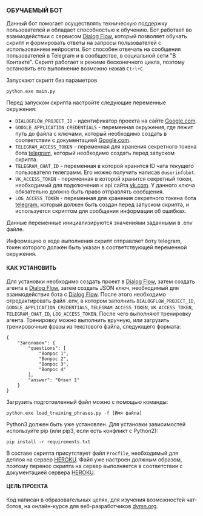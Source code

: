 ### ОБУЧАЕМЫЙ БОТ

Данный бот помогает осуществлять техническую поддержку пользователей и обладает способностью к обучению. Бот работает во взаимодействии с сервисом [Dialog Flow](https://dialogflow.com/), который позволяет обучать скрипт и формировать ответы на запросы пользователей с использованием нейросети. Бот способен отвечать на сообщения пользователей в Telegram и в сообществе, в социальной сети "В Контакте". Скрипт работает в режиме бесконечного цикла, поэтому остановить его выполнение возможно нажав `Ctrl+C`.

Запускают скрипт без параметров
```
python.exe main.py
```	
Перед запуском скрипта настройте следующие переменные окружения:
- `DIALOGFLOW_PROJECT_ID` - идентификатор проекта на сайте [Google.com](https://cloud.google.com/dialogflow/docs/quick/setup).
- `GOOGLE_APPLICATION_CREDENTIALS` - переменная окружения, где лежит путь до файла с ключами, который необходимо создать в соответствии с документацией [Google.com](https://cloud.google.com/docs/authentication/getting-started).
- `TELEGRAM_ACCESS_TOKEN` - переменная для хранения секретного токена бота [telegram](https://core.telegram.org/bots/api), который необходимо создать перед запуском скрипта.
- `TELEGRAM_CHAT_ID` - переменная в которой хранится ID чата текущего пользователя телеграмм. Его можно получить написав `@userinfobot`. 
- `VK_ACCESS_TOKEN` - переменная в которой хранится секретный токен, необходимый для подключения к api сайта [vk.com](http://www.vk.com). У данного ключа обязательно должно быть право отправлять сообщения.
- `LOG_ACCESS_TOKEN` - переменная для хранения секретного токена бота [telegram](https://core.telegram.org/bots/api), который должен быть создан перед запуском скрипта, и используется скриптом для сообщения информации об ошибках.

Данные переменные инициализируются значениями заданными в .env файле.

Информацию о ходе выполнения скрипт отправляет боту telegram, токен которого должен быть указан в соответствующей переменной окружения.

#### КАК УСТАНОВИТЬ

Для установки необходимо создать проект в [Dialog Flow](https://cloud.google.com/dialogflow/docs/quick/setup), затем создать агента в [Dialog Flow](https://cloud.google.com/dialogflow/docs/quick/build-agent), затем создать JSON ключ, необходимый для взаимодействия бота с [Dialog Flow](https://cloud.google.com/dialogflow/docs/quick/setup). 
После этого необходимо отредактировать файл .env, в котором заполнить `DIALOGFLOW_PROJECT_ID`, `GOOGLE_APPLICATION_CREDENTIALS`, `TELEGRAM_ACCESS_TOKEN`, `VK_ACCESS_TOKEN`, `TELEGRAM_CHAT_ID`, `LOG_ACCESS_TOKEN`.
После чего выполняют тренировку агента. Тренировку можно выполнить вручную, или загрузить тренировочные фразы из текстового файла, следующего формата:

```
{
    "Заголовок": {
        "questions": [
            "Вопрос 1",
            "Вопрос 2",
            "Вопрос 3",
            "Вопрос 4"
        ],
        "answer": "Ответ 1"
    }
}

```
Загрузить подготовленный файл можно с помощью команды:

```
python.exe load_training_phrases.py -f [Имя файла]
```	

Python3 должен быть уже установлен. Для установки зависимостей используйте pip (или pip3, если есть конфликт с Python2):

```
pip install -r requirements.txt
```
В составе скрипта присутствует файл `Procfile`, необходимый для деплоя на сервер [HEROKU](https://heroku.com). Файл уже настроен должным образом, поэтому перенос скрипта на сервер выполняется в соответствии с документацией сервера [HEROKU](https://devcenter.heroku.com/articles/git).

#### ЦЕЛЬ ПРОЕКТА

Код написан в образовательных целях, для изучения возможностей чат-ботов, на онлайн-курсе для веб-разработчиков [dvmn.org](https://dvmn.org).
